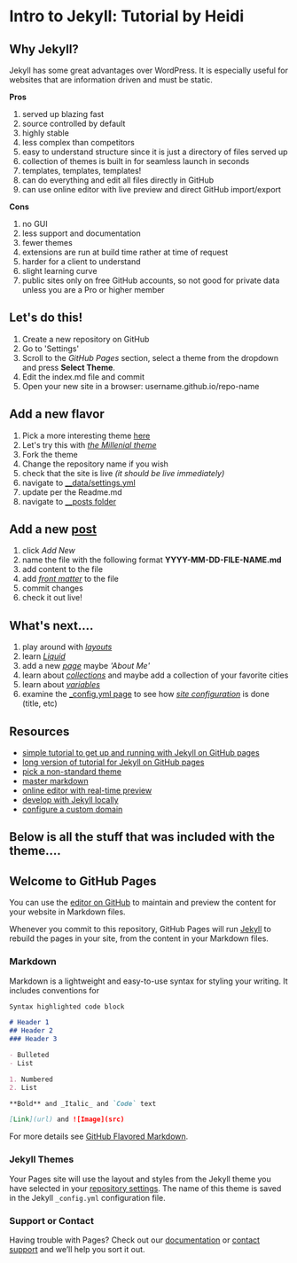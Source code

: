 # Intro to Jekyll: Tutorial by Heidi
## Why Jekyll?
Jekyll has some great advantages over WordPress. It is especially useful for websites that are information driven and must be static.

**Pros**
1. served up blazing fast
2. source controlled by default
3. highly stable
4. less complex than competitors
5. easy to understand structure since it is just a directory of files served up
6. collection of themes is built in for seamless launch in seconds
7. templates, templates, templates! 
8. can do everything and edit all files directly in GitHub
9. can use online editor with live preview and direct GitHub import/export

**Cons**
1. no GUI
2. less support and documentation
3. fewer themes
4. extensions are run at build time rather at time of request
5. harder for a client to understand
6. slight learning curve
7. public sites only on free GitHub accounts, so not good for private data unless you are a Pro or higher member

## Let's do this!
1. Create a new repository on GitHub
2. Go to 'Settings'
3. Scroll to the _GitHub Pages_ section, select a theme from the dropdown and press **Select Theme**.
4. Edit the index.md file and commit
5. Open your new site in a browser: username.github.io/repo-name

## Add a new flavor
1. Pick a more interesting theme [here](https://jekyllthemes.io/github-pages-themes)
2. Let's try this with _[the Millenial theme](https://github.com/LeNPaul/Millennial)_
3. Fork the theme
4. Change the repository name if you wish
5. check that the site is live _(it should be live immediately)_
6. navigate to [__data/settings.yml](https://github.com/HeidiRichburg/MillennialTemplate/blob/gh-pages/_data/settings.yml)
7. update per the Readme.md
8. navigate to [__posts folder](https://github.com/HeidiRichburg/MillennialTemplate/tree/gh-pages/_posts)

## Add a new [post](https://jekyllrb.com/docs/posts/)
1. click _Add New_
2. name the file with the following format **YYYY-MM-DD-FILE-NAME.md**
3. add content to the file
4. add [_front matter_](https://jekyllrb.com/docs/front-matter/) to the file
4. commit changes
5. check it out live!

## What's next....
1. play around with [_layouts_](https://jekyllrb.com/docs/layouts/)
2. learn [_Liquid_](https://jekyllrb.com/docs/liquid/)
3. add a new [_page_](https://jekyllrb.com/docs/pages/) maybe _'About Me'_
4. learn about [_collections_](https://jekyllrb.com/docs/collections/) and maybe add a collection of your favorite cities
5. learn about [_variables_](https://jekyllrb.com/docs/variables/)
6. examine the [_config.yml page](https://github.com/HeidiRichburg/MillennialTemplate/blob/gh-pages/_config.yml) to see how _[site configuration](https://jekyllrb.com/docs/configuration/)_ is done (title, etc)



## Resources
- [simple tutorial to get up and running with Jekyll on GitHub pages](https://pages.github.com/)
- [long version of tutorial for Jekyll on GitHub pages](https://docs.github.com/en/github/working-with-github-pages/setting-up-a-github-pages-site-with-jekyll)
- [pick a non-standard theme](https://jekyllthemes.io/github-pages-themes)
- [master markdown](https://guides.github.com/features/mastering-markdown/)
- [online editor with real-time preview](https://dillinger.io/)
- [develop with Jekyll locally](https://jekyllrb.com/docs/)
- [configure a custom domain](https://docs.github.com/en/github/working-with-github-pages/configuring-a-custom-domain-for-your-github-pages-site)

## Below is all the stuff that was included with the theme....
## Welcome to GitHub Pages

You can use the [editor on GitHub](https://github.com/HeidiRichburg/studious-potato/edit/gh-pages/index.md) to maintain and preview the content for your website in Markdown files.

Whenever you commit to this repository, GitHub Pages will run [Jekyll](https://jekyllrb.com/) to rebuild the pages in your site, from the content in your Markdown files.

### Markdown

Markdown is a lightweight and easy-to-use syntax for styling your writing. It includes conventions for

```markdown
Syntax highlighted code block

# Header 1
## Header 2
### Header 3

- Bulleted
- List

1. Numbered
2. List

**Bold** and _Italic_ and `Code` text

[Link](url) and ![Image](src)
```

For more details see [GitHub Flavored Markdown](https://guides.github.com/features/mastering-markdown/).

### Jekyll Themes

Your Pages site will use the layout and styles from the Jekyll theme you have selected in your [repository settings](https://github.com/HeidiRichburg/studious-potato/settings). The name of this theme is saved in the Jekyll `_config.yml` configuration file.

### Support or Contact

Having trouble with Pages? Check out our [documentation](https://docs.github.com/categories/github-pages-basics/) or [contact support](https://support.github.com/contact) and we’ll help you sort it out.
